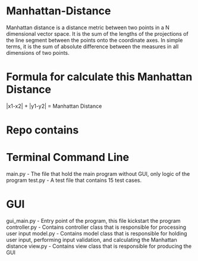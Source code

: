 # Manhattan-Distance

Manhattan distance is a distance metric between two points in a N dimensional vector space. It is the sum of the lengths of the projections of the line segment between the points onto the coordinate axes. In simple terms, it is the sum of absolute difference between the measures in all dimensions of two points.

# Formula for calculate this Manhattan Distance 
|x1-x2| + |y1-y2| = Manhattan Distance

# Repo contains

# Terminal Command Line
main.py -  The file that hold the main program without GUI, only logic of the program
test.py -  A test file that contains 15 test cases.

# GUI
gui_main.py -  Entry point of the program, this file kickstart the program 
controller.py - Contains controller class that is responsible for processing user input
model.py - Contains model class that is responsible for holding user input, performing input validation, and calculating the Manhattan distance
view.py -  Contains view class that is responsible for producing the GUI
